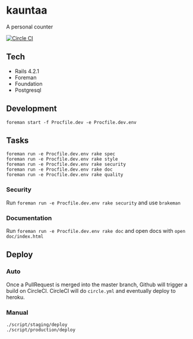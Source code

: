 # kauntaa

A personal counter

[![Circle CI](https://circleci.com/gh/dunyakirkali/kauntaa.png?circle-token=f174742eaf65e547a254e8a3df6d511704ac8ab4)](https://circleci.com/gh/dunyakirkali/kauntaa)

## Tech

- Rails 4.2.1
- Foreman
- Foundation
- Postgresql

## Development

``` foreman start -f Procfile.dev -e Procfile.dev.env ```

## Tasks

    foreman run -e Procfile.dev.env rake spec
    foreman run -e Procfile.dev.env rake style
    foreman run -e Procfile.dev.env rake security
    foreman run -e Procfile.dev.env rake doc
    foreman run -e Procfile.dev.env rake quality

### Security

Run ``` foreman run -e Procfile.dev.env rake security ``` and use ``` brakeman ```

### Documentation

Run ``` foreman run -e Procfile.dev.env rake doc ``` and open docs with ``` open doc/index.html ```

## Deploy

### Auto

Once a PullRequest is merged into the master branch, Github will trigger a build on CircleCI.
CircleCI will do ``` circle.yml ``` and eventually deploy to heroku.

### Manual

    ./script/staging/deploy
    ./script/production/deploy



